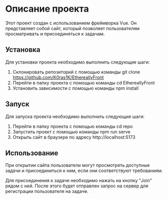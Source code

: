 # Описание проекта

Этот проект создан с использованием фреймворка Vue. Он представляет собой сайт, который позволяет пользователям просматривать и присоединяться к задачам.

## Установка

Для установки проекта необходимо выполнить следующие шаги:

1. Склонировать репозиторий с помощью команды git clone https://github.com/K0ras1K/EthereallyFront
2. Перейти в папку проекта с помощью команды cd EthereallyFront
3. Установить зависимости с помощью команды npm install

## Запуск

Для запуска проекта необходимо выполнить следующие шаги:

1. Перейти в папку проекта с помощью команды cd repo
2. Запустить проект с помощью команды npm run serve
3. Открыть сайт в браузере по адресу http://localhost:5173

## Использование

При открытии сайта пользователи могут просмотреть доступные задачи и присоединиться к ним, если они соответствуют требованиям.

Для присоединения к задаче необходимо нажать на кнопку "Join" рядом с ней. После этого будет отправлен запрос на сервер для регистрации пользователя на задаче.
